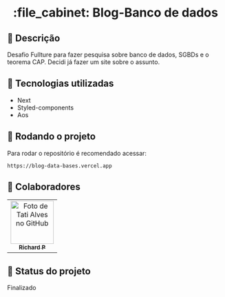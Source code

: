 <h1 align="center">:file_cabinet: Blog-Banco de dados</h1>

## :memo: Descrição
Desafio Fullture para fazer pesquisa sobre banco de dados, SGBDs e o teorema CAP. Decidi já fazer um site sobre o assunto.

## :wrench: Tecnologias utilizadas
* Next
* Styled-components
* Aos

## :rocket: Rodando o projeto
Para rodar o repositório é recomendado acessar:
```
https://blog-data-bases.vercel.app
```

## :handshake: Colaboradores
<table>
  <tr>
    <td align="center">
      <a href="https://github.com/Richard-Passos">
        <img src="https://img.freepik.com/vetores-premium/desenho-de-desenho-animado-de-um-programador_29937-8176.jpg" width="100px;" alt="Foto de Tati Alves no GitHub"/><br>
        <sub>
          <b>Richard P</b>
        </sub>
      </a>
    </td>
  </tr>
</table>

## :dart: Status do projeto
Finalizado
